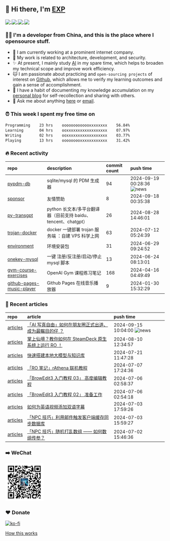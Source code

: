 ## 👋  Hi there, I'm [EXP](https://exp-blog.com)

<!--BGN_SECTION:github-readme-stats-->
<!-- a href="https://exp-blog.com" target="_blank">
  <img height="190" align="center" src="https://github-readme-stats.vercel.app/api/top-langs/?username=lyy289065406&hide=HTML,CSS,TSQL&theme=great-gatsby" alt="EXP's Top Langs" />
</a -->
<!-- a href="https://exp-blog.com" target="_blank">
  <img height="190" align="center" src="https://github-readme-stats.vercel.app/api?username=lyy289065406&count_private=true&show_icons=true&theme=nightowl" alt="EXP's github stats" />
</a -->



<a href="https://exp-blog.com" target="_blank">
  <img height="114" align="center" src="https://github-readme-stats.vercel.app/api/pin/?username=lyy289065406&repo=exp-blog&theme=nord" />
</a>

<a href="https://github.com/EXP-Tools/threat-broadcast" target="_blank">
  <img height="114" align="center" src="https://github-readme-stats.vercel.app/api/pin/?username=lyy289065406&repo=threat-broadcast&theme=nord" />
</a>

<a href="https://github.com/Visuals-AI/AI-auto-checkin" target="_blank">
  <img height="114" align="center" src="https://github-readme-stats.vercel.app/api/pin/?username=lyy289065406&repo=AI-auto-checkin&theme=nord" />
</a>

<a href="https://github.com/EXP-Docs/POJ-Solving-Reports" target="_blank">
  <img height="114" align="center" src="https://github-readme-stats.vercel.app/api/pin/?username=lyy289065406&repo=POJ-Solving-Reports&theme=nord" />
</a>

<!--END_SECTION:github-readme-stats-->



### 👨‍💻  I'm a developer from China, and this is the place where I opensource stuff.
<!--BGN_SECTION:introduction-->
- 🏰 I am currently working at a prominent internet company.
- 🐾 My work is related to architecture, development, and security.
- ✨ At present, I mainly study [AI](https://github.com/orgs/Visuals-AI/repositories) in my spare time, which helps to broaden my technical scope and improve work efficiency.
- 🐱 I am passionate about practicing and `open-sourcing projects` of interest on [Github](https://github.com/lyy289065406), which allows me to verify my learning outcomes and gain a sense of accomplishment.
- 🎹 I have a habit of documenting my knowledge accumulation on my [personal blog](https://exp-blog.com) for self-recollection and sharing with others.
- 💬 Ask me about anything [here](https://github.com/lyy289065406/lyy289065406/issues) or [email](exp.lqb@gmail.com).
<!--BGN_SECTION:introduction-->



### ⏰  This week I spent my free time on
<!-- BGN_SECTION:weektime -->
```text
Programming    23 hrs    ooooooooooooxxxxxxxx    56.84%
Learning       04 hrs    ooxxxxxxxxxxxxxxxxxx    07.97%
Writing        02 hrs    ooxxxxxxxxxxxxxxxxxx    03.77%
Playing        13 hrs    ooooooooxxxxxxxxxxxx    31.42%
```
<!-- END_SECTION:weektime -->



### 🔥  Recent activity
<!-- BGN_SECTION:activity -->
| repo | description | commit count | push time |
|:------|:------|:------|:------|
| [pypdm-db](https://github.com/EXP-Codes/pypdm-db) | sqlite/mysql 的 PDM 生成器 | 94 | 2024-09-19 00:28:36 ![news](https://github.com/lyy289065406/lyy289065406/blob/master/imgs/new.gif) |
| [sponsor](https://github.com/lyy289065406/sponsor) | 友情赞助 | 8 | 2024-09-18 00:35:38  |
| [py-transgpt](https://github.com/EXP-Codes/py-transgpt) | python 长文本/多平台翻译器（目前支持 baidu、tencent、chatgpt） | 26 | 2024-08-28 14:46:01  |
| [trojan-docker](https://github.com/EXP-Tools/trojan-docker) | docker 一键部署 trojan 服务端 ：自建 VPS 科学上网 | 63 | 2024-07-12 05:24:39  |
| [environment](https://github.com/EXP-Tools/environment) | 环境安装包 | 31 | 2024-06-29 09:24:52  |
| [onekey-mysql](https://github.com/EXP-Codes/onekey-mysql) | 一键 注册/反注册/启动/停止 mysql 脚本 | 13 | 2024-06-24 08:13:01  |
| [gym-course-exercises](https://github.com/Visuals-AI/gym-course-exercises) | OpenAI Gym 课程练习笔记 | 168 | 2024-04-16 04:49:49  |
| [github-pages-music-player](https://github.com/EXP-Tools/github-pages-music-player) | Github Pages 在线音乐播放器 | 9 | 2024-01-30 15:32:29  |
<!-- END_SECTION:activity -->



### 📝  Recent articles
<!-- BGN_SECTION:article -->
| repo | article | push time |
|:------|:------|:------|
| [articles](https://github.com/lyy289065406/articles) | [「AI 写真自由」如何在朋友圈正式出道、成为最瞩目的仔 ？](https://exp-blog.com/ai/ai-xie-zhen-zi-you/) | 2024-09-15 10:04:00 ![news](https://github.com/lyy289065406/lyy289065406/blob/master/imgs/new.gif) |
| [articles](https://github.com/lyy289065406/articles) | [掌上仙境？教你如何在 SteamDeck 原生系统上运行 RO ！](https://exp-blog.com/game/ro/run-ro-on-steamdeck/) | 2024-08-10 12:34:57  |
| [articles](https://github.com/lyy289065406/articles) | [快速搭建本地大模型与知识库](https://exp-blog.com/ai/build-ollama-anythingllm/) | 2024-07-21 11:47:28  |
| [articles](https://github.com/lyy289065406/articles) | [「RO 笔记」rAthena 联机教程](https://exp-blog.com/game/ro/ro-bi-ji-rathena-lian-ji-jiao-cheng/) | 2024-07-07 17:24:36  |
| [articles](https://github.com/lyy289065406/articles) | [「BrowEdit3 入门教程 03」 高度编辑教程](https://exp-blog.com/game/browedit/browedit3-bi-ji-03-height-edit/) | 2024-07-06 02:58:37  |
| [articles](https://github.com/lyy289065406/articles) | [「BrowEdit3 入门教程 02」 准备工作](https://exp-blog.com/game/browedit/browedit3-bi-ji-02-ready/) | 2024-07-06 02:54:18  |
| [articles](https://github.com/lyy289065406/articles) | [如何为英语视频添加双语字幕](https://exp-blog.com/tools/ru-he-wei-ying-yu-shi-pin-tian-jia-shuang-yu-zi-mu/) | 2024-07-03 17:59:26  |
| [articles](https://github.com/lyy289065406/articles) | [「NPC 技巧」利用邮件触发客户端缓存同步数据库](https://exp-blog.com/game/ro/npc-ji-qiao-mail-sync-cache/) | 2024-07-03 15:59:27  |
| [articles](https://github.com/lyy289065406/articles) | [「NPC 技巧」随机打乱数组 —— 如何数组传参？](https://exp-blog.com/game/ro/npc-ji-qiao-shuffle-array/) | 2024-07-02 15:46:36  |
<!-- END_SECTION:article -->


### ➡️ WeChat

<img width="120" src="/imgs/wechat.jpg">


### ❤️ Donate

[![ko-fi](https://ko-fi.com/img/githubbutton_sm.svg)](https://ko-fi.com/D1D3I0KL5)



<a align="right" href="https://github.com/lyy289065406/lyy289065406/blob/master/How_this_works.md">How this works</a>

<!-- -------------------------------------- -->
<!-- more emoji : http://emojihomepage.com/ -->
<!-- -------------------------------------- -->
